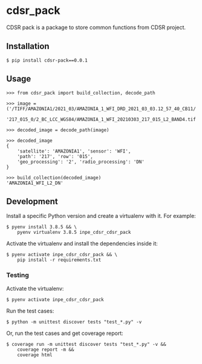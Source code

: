 # cdsr_pack

CDSR pack is a package to store common functions from CDSR project.


## Installation

```
$ pip install cdsr-pack==0.0.1
```

## Usage

```
>>> from cdsr_pack import build_collection, decode_path

>>> image = ('/TIFF/AMAZONIA1/2021_03/AMAZONIA_1_WFI_DRD_2021_03_03.12_57_40_CB11/'
             '217_015_0/2_BC_LCC_WGS84/AMAZONIA_1_WFI_20210303_217_015_L2_BAND4.tif')

>>> decoded_image = decode_path(image)

>>> decoded_image
{
    'satellite': 'AMAZONIA1', 'sensor': 'WFI',
    'path': '217', 'row': '015',
    'geo_processing': '2', 'radio_processing': 'DN'
}

>>> build_collection(decoded_image)
'AMAZONIA1_WFI_L2_DN'
```

## Development

Install a specific Python version and create a virtualenv with it. For example:

```
$ pyenv install 3.8.5 && \
    pyenv virtualenv 3.8.5 inpe_cdsr_cdsr_pack
```

Activate the virtualenv and install the dependencies inside it:

```
$ pyenv activate inpe_cdsr_cdsr_pack && \
    pip install -r requirements.txt
```


### Testing

Activate the virtualenv:

```
$ pyenv activate inpe_cdsr_cdsr_pack
```

Run the test cases:

```
$ python -m unittest discover tests "test_*.py" -v
```

Or, run the test cases and get coverage report:

```
$ coverage run -m unittest discover tests "test_*.py" -v &&
    coverage report -m &&
    coverage html
```
